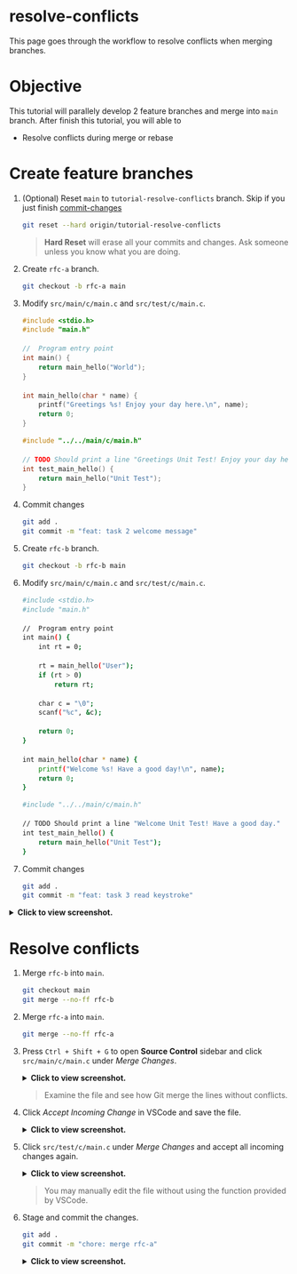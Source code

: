 # resolve-conflicts

This page goes through the workflow to resolve conflicts when merging branches.

# Objective

This tutorial will parallely develop 2 feature branches and merge into `main` branch. After finish this tutorial, you will able to 

* Resolve conflicts during merge or rebase

# Create feature branches

1. (Optional) Reset `main` to `tutorial-resolve-conflicts` branch. Skip if you just finish [commit-changes](../commit-changes/readme.md)
    ```bash
    git reset --hard origin/tutorial-resolve-conflicts
    ```
    > **Hard Reset** will erase all your commits and changes. Ask someone unless you know what you are doing.

1. Create `rfc-a` branch.
    ```bash
    git checkout -b rfc-a main
    ```

1. Modify `src/main/c/main.c` and `src/test/c/main.c`.
    ```c
    #include <stdio.h>
    #include "main.h"

    //  Program entry point
    int main() {
        return main_hello("World");
    }

    int main_hello(char * name) {
        printf("Greetings %s! Enjoy your day here.\n", name);
        return 0;
    }
    ```
    ```c
    #include "../../main/c/main.h"

    // TODO Should print a line "Greetings Unit Test! Enjoy your day here."
    int test_main_hello() {
        return main_hello("Unit Test");
    }
    ```

1. Commit changes
    ```bash
    git add .
    git commit -m "feat: task 2 welcome message"
    ```

1. Create `rfc-b` branch.
    ```bash
    git checkout -b rfc-b main
    ```

1. Modify `src/main/c/main.c` and `src/test/c/main.c`.
    ```bash
    #include <stdio.h>
    #include "main.h"

    //  Program entry point
    int main() {
        int rt = 0;
        
        rt = main_hello("User");
        if (rt > 0)
            return rt;

        char c = "\0";
        scanf("%c", &c);

        return 0;
    }

    int main_hello(char * name) {
        printf("Welcome %s! Have a good day!\n", name);
        return 0;
    }
    ```
    ```bash
    #include "../../main/c/main.h"

    // TODO Should print a line "Welcome Unit Test! Have a good day."
    int test_main_hello() {
        return main_hello("Unit Test");
    }
    ```

1. Commit changes
    ```bash
    git add .
    git commit -m "feat: task 3 read keystroke"
    ```

<details>
<summary><b>Click to view screenshot.</b></summary>

![branch-resolve-conflicts](images\01-feature-branches.png)
</details>

# Resolve conflicts

1. Merge `rfc-b` into `main`.
    ```bash
    git checkout main
    git merge --no-ff rfc-b
    ```

1. Merge `rfc-a` into `main`.
    ```bash
    git merge --no-ff rfc-a
    ```

1. Press `Ctrl + Shift + G` to open **Source Control** sidebar and click `src/main/c/main.c` under _Merge Changes_.
    <details>
    <summary><b>Click to view screenshot.</b></summary>

    ![branch-merge-conflicts](images\02-merge-before-resolve.png)
    </details>

    > Examine the file and see how Git merge the lines without conflicts.

1. Click _Accept Incoming Change_ in VSCode and save the file.
    <details>
    <summary><b>Click to view screenshot.</b></summary>

    ![branch-resolve-conflicts](images\03-merge-accept-incoming.png)
    </details>

1. Click `src/test/c/main.c` under _Merge Changes_ and accept all incoming changes again.
    <details>
    <summary><b>Click to view screenshot.</b></summary>

    ![branch-accept-resolution](images\04-merge-after-resolve.png)
    </details>

    > You may manually edit the file without using the function provided by VSCode.

1. Stage and commit the changes.
    ```bash
    git add .
    git commit -m "chore: merge rfc-a"
    ```
    <details>
    <summary><b>Click to view screenshot.</b></summary>

    ![branch-merge-complete](images\05-merge-complete.png)
    </details>
    